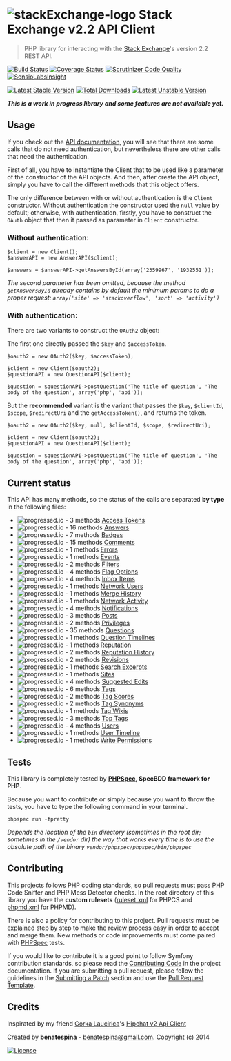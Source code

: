 # ![stackExchange-logo](https://d13yacurqjgara.cloudfront.net/users/237691/avatars/mini/se-logo_256-circle.png?1393431053) Stack Exchange v2.2 API Client
> PHP library for interacting with the [Stack Exchange](http://stackexchange.com/)'s version 2.2 REST API.

[![Build Status](https://travis-ci.org/benatespina/StackExchangeApiClient.svg)](https://travis-ci.org/benatespina/StackExchangeApiClient)
[![Coverage Status](https://img.shields.io/coveralls/benatespina/StackExchangeApiClient.svg)](https://coveralls.io/r/benatespina/StackExchangeApiClient)
[![Scrutinizer Code Quality](https://scrutinizer-ci.com/g/benatespina/StackExchangeApiClient/badges/quality-score.png?b=master)](https://scrutinizer-ci.com/g/benatespina/StackExchangeApiClient/?branch=master)
[![SensioLabsInsight](https://insight.sensiolabs.com/projects/1ebace1c-be1b-4a53-bef8-78d910aa2200/mini.png)](https://insight.sensiolabs.com/projects/1ebace1c-be1b-4a53-bef8-78d910aa2200)

[![Latest Stable Version](https://poser.pugx.org/benatespina/stack-exchange-api-client/v/stable.svg)](https://packagist.org/packages/benatespina/stack-exchange-api-client)
[![Total Downloads](https://poser.pugx.org/benatespina/stack-exchange-api-client/downloads.svg)](https://packagist.org/packages/benatespina/stack-exchange-api-client)
[![Latest Unstable Version](https://poser.pugx.org/benatespina/stack-exchange-api-client/v/unstable.svg)](https://packagist.org/packages/benatespina/stack-exchange-api-client)

***This is a work in progress library and some features are not available yet.***

Usage
-----

If you check out the [API documentation](http://api.stackexchange.com/docs), you will see that there are some calls that
do not need authentication, but nevertheless there are other calls that need the authentication. 

First of all, you have to instantiate the Client that to be used like a parameter of  the constructor of the API objects.
And then, after create the API object, simply you have to call the different methods that this object offers.

The only difference between with or without authentication is the `Client` constructor. Without authentication the
constructor used the `null` value by default; otherwise, with authentication, firstly, you have to construct the `OAuth`
object that then it passed as parameter in `Client` constructor.

### Without authentication:

    $client = new Client();
    $answerAPI = new AnswerAPI($client);

    $answers = $answerAPI->getAnswersById(array('2359967', '1932551'));

*The second parameter has been omitted, because the method `getAnswersById` already contains by default the minimum
params to do a proper request: `array('site' => 'stackoverflow', 'sort' => 'activity')`*

### With authentication:

There are two variants to construct the `OAuth2` object:

The first one directly passed the `$key` and `$accessToken`.

    $oauth2 = new OAuth2($key, $accessToken);
    
    $client = new Client($oauth2);
    $questionAPI = new QuestionAPI($client);

    $question = $questionAPI->postQuestion('The title of question', 'The body of the question', array('php', 'api'));

But the **recommended** variant is the variant that passes the `$key`, `$clientId`, `$scope`, `$redirectUri` and the `getAccessToken()`, and returns the token.

    $oauth2 = new OAuth2($key, null, $clientId, $scope, $redirectUri);
    
    $client = new Client($oauth2);
    $questionAPI = new QuestionAPI($client);

    $question = $questionAPI->postQuestion('The title of question', 'The body of the question', array('php', 'api'));

Current status
---------------

This API has many methods, so the status of the calls are separated **by type** in the following files:
 
 - ![progressed.io - 3 methods](http://progressed.io/bar/100)&nbsp;[Access Tokens](https://github.com/benatespina/StackExchangeApiClient/blob/master/Resources/doc/access_tokens.md)
 - ![progressed.io - 16 methods](http://progressed.io/bar/13)&nbsp;[Answers](https://github.com/benatespina/StackExchangeApiClient/blob/master/Resources/doc/answers.md)
 - ![progressed.io - 7 methods](http://progressed.io/bar/100)&nbsp;[Badges](https://github.com/benatespina/StackExchangeApiClient/blob/master/Resources/doc/badges.md)
 - ![progressed.io - 15 methods](http://progressed.io/bar/0)&nbsp;[Comments](https://github.com/benatespina/StackExchangeApiClient/blob/master/Resources/doc/comments.md)
 - ![progressed.io - 1 methods](http://progressed.io/bar/0)&nbsp;[Errors](https://github.com/benatespina/StackExchangeApiClient/blob/master/Resources/doc/errors.md)
 - ![progressed.io - 1 methods](http://progressed.io/bar/0)&nbsp;[Events](https://github.com/benatespina/StackExchangeApiClient/blob/master/Resources/doc/events.md)
 - ![progressed.io - 2 methods](http://progressed.io/bar/100)&nbsp;[Filters](https://github.com/benatespina/StackExchangeApiClient/blob/master/Resources/doc/filters.md)
 - ![progressed.io - 4 methods](http://progressed.io/bar/0)&nbsp;[Flag Options](https://github.com/benatespina/StackExchangeApiClient/blob/master/Resources/doc/flag_options.md)
 - ![progressed.io - 4 methods](http://progressed.io/bar/0)&nbsp;[Inbox Items](https://github.com/benatespina/StackExchangeApiClient/blob/master/Resources/doc/inbox_items.md)
 - ![progressed.io - 1 methods](http://progressed.io/bar/0)&nbsp;[Network Users](https://github.com/benatespina/StackExchangeApiClient/blob/master/Resources/doc/network_users.md)
 - ![progressed.io - 1 methods](http://progressed.io/bar/0)&nbsp;[Merge History](https://github.com/benatespina/StackExchangeApiClient/blob/master/Resources/doc/merge_history.md)
 - ![progressed.io - 1 methods](http://progressed.io/bar/0)&nbsp;[Network Activity](https://github.com/benatespina/StackExchangeApiClient/blob/master/Resources/doc/network_activity.md)
 - ![progressed.io - 4 methods](http://progressed.io/bar/0)&nbsp;[Notifications](https://github.com/benatespina/StackExchangeApiClient/blob/master/Resources/doc/notifications.md)
 - ![progressed.io - 3 methods](http://progressed.io/bar/0)&nbsp;[Posts](https://github.com/benatespina/StackExchangeApiClient/blob/master/Resources/doc/posts.md)
 - ![progressed.io - 2 methods](http://progressed.io/bar/0)&nbsp;[Privileges](https://github.com/benatespina/StackExchangeApiClient/blob/master/Resources/doc/privileges.md)
 - ![progressed.io - 35 methods](http://progressed.io/bar/3)&nbsp;[Questions](https://github.com/benatespina/StackExchangeApiClient/blob/master/Resources/doc/questions.md)
 - ![progressed.io - 1 methods](http://progressed.io/bar/0)&nbsp;[Question Timelines](https://github.com/benatespina/StackExchangeApiClient/blob/master/Resources/doc/question_timelines.md)
 - ![progressed.io - 1 methods](http://progressed.io/bar/0)&nbsp;[Reputation](https://github.com/benatespina/StackExchangeApiClient/blob/master/Resources/doc/reputation.md)
 - ![progressed.io - 2 methods](http://progressed.io/bar/0)&nbsp;[Reputation History](https://github.com/benatespina/StackExchangeApiClient/blob/master/Resources/doc/reputation_history.md)
 - ![progressed.io - 2 methods](http://progressed.io/bar/0)&nbsp;[Revisions](https://github.com/benatespina/StackExchangeApiClient/blob/master/Resources/doc/revisions.md)
 - ![progressed.io - 1 methods](http://progressed.io/bar/0)&nbsp;[Search Excerpts](https://github.com/benatespina/StackExchangeApiClient/blob/master/Resources/doc/search_excerpts.md)
 - ![progressed.io - 1 methods](http://progressed.io/bar/0)&nbsp;[Sites](https://github.com/benatespina/StackExchangeApiClient/blob/master/Resources/doc/sites.md)
 - ![progressed.io - 4 methods](http://progressed.io/bar/0)&nbsp;[Suggested Edits](https://github.com/benatespina/StackExchangeApiClient/blob/master/Resources/doc/suggested_edits.md)
 - ![progressed.io - 6 methods](http://progressed.io/bar/0)&nbsp;[Tags](https://github.com/benatespina/StackExchangeApiClient/blob/master/Resources/doc/tags.md)
 - ![progressed.io - 2 methods](http://progressed.io/bar/0)&nbsp;[Tag Scores](https://github.com/benatespina/StackExchangeApiClient/blob/master/Resources/doc/tag_scores.md)
 - ![progressed.io - 2 methods](http://progressed.io/bar/0)&nbsp;[Tag Synonyms](https://github.com/benatespina/StackExchangeApiClient/blob/master/Resources/doc/tag_synonyms.md)
 - ![progressed.io - 1 methods](http://progressed.io/bar/0)&nbsp;[Tag Wikis](https://github.com/benatespina/StackExchangeApiClient/blob/master/Resources/doc/tag_wikis.md)
 - ![progressed.io - 3 methods](http://progressed.io/bar/0)&nbsp;[Top Tags](https://github.com/benatespina/StackExchangeApiClient/blob/master/Resources/doc/top_tags.md)
 - ![progressed.io - 4 methods](http://progressed.io/bar/0)&nbsp;[Users](https://github.com/benatespina/StackExchangeApiClient/blob/master/Resources/doc/users.md)
 - ![progressed.io - 1 methods](http://progressed.io/bar/0)&nbsp;[User Timeline](https://github.com/benatespina/StackExchangeApiClient/blob/master/Resources/doc/user_timeline.md)
 - ![progressed.io - 1 methods](http://progressed.io/bar/0)&nbsp;[Write Permissions](https://github.com/benatespina/StackExchangeApiClient/blob/master/Resources/doc/write_permissions.md)

Tests
-----

This library is completely tested by **[PHPSpec][1], SpecBDD framework for PHP**.

Because you want to contribute or simply because you want to throw the tests, you have to type the following command
in your terminal.

    phpspec run -fpretty

*Depends the location of the `bin` directory (sometimes in the root dir; sometimes in the `/vendor` dir) the way that
works every time is to use the absolute path of the binary `vendor/phpspec/phpspec/bin/phpspec`*

Contributing
------------

This projects follows PHP coding standards, so pull requests must pass PHP Code Sniffer and PHP Mess Detector
checks. In the root directory of this library you have the **custom rulesets** ([ruleset.xml]() for PHPCS and
[phpmd.xml]() for PHPMD).

There is also a policy for contributing to this project. Pull requests must
be explained step by step to make the review process easy in order to
accept and merge them. New methods or code improvements must come paired with [PHPSpec][1] tests.

If you would like to contribute it is a good point to follow Symfony contribution standards,
so please read the [Contributing Code][2] in the project
documentation. If you are submitting a pull request, please follow the guidelines
in the [Submitting a Patch][3] section and use the [Pull Request Template][4].

[1]: http://www.phpspec.net/
[2]: http://symfony.com/doc/current/contributing/code/index.html
[3]: http://symfony.com/doc/current/contributing/code/patches.html#check-list
[4]: http://symfony.com/doc/current/contributing/code/patches.html#make-a-pull-request

Credits
-------
Inspirated by my friend [Gorka Laucirica](http://gorkalaucirica.net)'s
[Hipchat v2 Api Client](https://github.com/gorkalaucirica/HipchatAPIv2Client)

Created by **benatespina** - [benatespina@gmail.com](mailto:benatespina@gmail.com).
Copyright (c) 2014

[![License](https://poser.pugx.org/benatespina/stack-exchange-api-client/license.svg)](https://packagist.org/packages/benatespina/stack-exchange-api-client)
